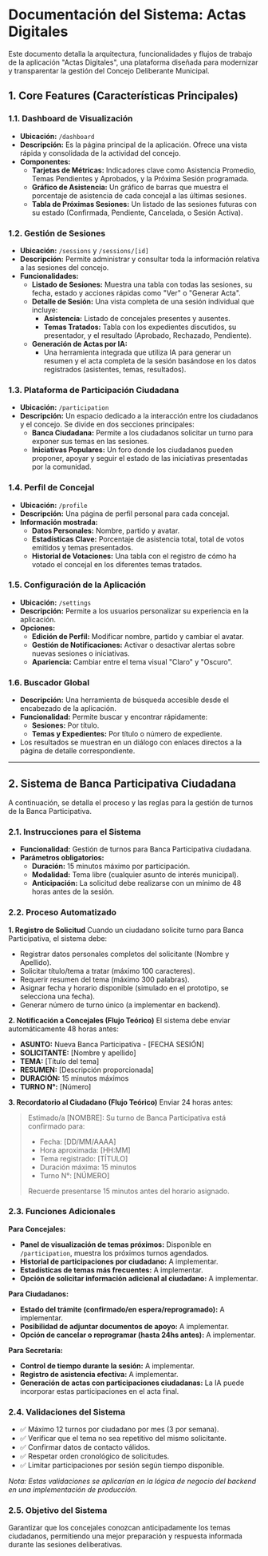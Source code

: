 # Documentación del Sistema: Actas Digitales

Este documento detalla la arquitectura, funcionalidades y flujos de trabajo de la aplicación "Actas Digitales", una plataforma diseñada para modernizar y transparentar la gestión del Concejo Deliberante Municipal.

## 1. Core Features (Características Principales)

### 1.1. Dashboard de Visualización
- **Ubicación:** `/dashboard`
- **Descripción:** Es la página principal de la aplicación. Ofrece una vista rápida y consolidada de la actividad del concejo.
- **Componentes:**
    - **Tarjetas de Métricas:** Indicadores clave como Asistencia Promedio, Temas Pendientes y Aprobados, y la Próxima Sesión programada.
    - **Gráfico de Asistencia:** Un gráfico de barras que muestra el porcentaje de asistencia de cada concejal a las últimas sesiones.
    - **Tabla de Próximas Sesiones:** Un listado de las sesiones futuras con su estado (Confirmada, Pendiente, Cancelada, o Sesión Activa).

### 1.2. Gestión de Sesiones
- **Ubicación:** `/sessions` y `/sessions/[id]`
- **Descripción:** Permite administrar y consultar toda la información relativa a las sesiones del concejo.
- **Funcionalidades:**
    - **Listado de Sesiones:** Muestra una tabla con todas las sesiones, su fecha, estado y acciones rápidas como "Ver" o "Generar Acta".
    - **Detalle de Sesión:** Una vista completa de una sesión individual que incluye:
        - **Asistencia:** Listado de concejales presentes y ausentes.
        - **Temas Tratados:** Tabla con los expedientes discutidos, su presentador, y el resultado (Aprobado, Rechazado, Pendiente).
    - **Generación de Actas por IA:**
        - Una herramienta integrada que utiliza IA para generar un resumen y el acta completa de la sesión basándose en los datos registrados (asistentes, temas, resultados).

### 1.3. Plataforma de Participación Ciudadana
- **Ubicación:** `/participation`
- **Descripción:** Un espacio dedicado a la interacción entre los ciudadanos y el concejo. Se divide en dos secciones principales:
    - **Banca Ciudadana:** Permite a los ciudadanos solicitar un turno para exponer sus temas en las sesiones.
    - **Iniciativas Populares:** Un foro donde los ciudadanos pueden proponer, apoyar y seguir el estado de las iniciativas presentadas por la comunidad.

### 1.4. Perfil de Concejal
- **Ubicación:** `/profile`
- **Descripción:** Una página de perfil personal para cada concejal.
- **Información mostrada:**
    - **Datos Personales:** Nombre, partido y avatar.
    - **Estadísticas Clave:** Porcentaje de asistencia total, total de votos emitidos y temas presentados.
    - **Historial de Votaciones:** Una tabla con el registro de cómo ha votado el concejal en los diferentes temas tratados.

### 1.5. Configuración de la Aplicación
- **Ubicación:** `/settings`
- **Descripción:** Permite a los usuarios personalizar su experiencia en la aplicación.
- **Opciones:**
    - **Edición de Perfil:** Modificar nombre, partido y cambiar el avatar.
    - **Gestión de Notificaciones:** Activar o desactivar alertas sobre nuevas sesiones o iniciativas.
    - **Apariencia:** Cambiar entre el tema visual "Claro" y "Oscuro".

### 1.6. Buscador Global
- **Descripción:** Una herramienta de búsqueda accesible desde el encabezado de la aplicación.
- **Funcionalidad:** Permite buscar y encontrar rápidamente:
    - **Sesiones:** Por título.
    - **Temas y Expedientes:** Por título o número de expediente.
- Los resultados se muestran en un diálogo con enlaces directos a la página de detalle correspondiente.

---

## 2. Sistema de Banca Participativa Ciudadana

A continuación, se detalla el proceso y las reglas para la gestión de turnos de la Banca Participativa.

### 2.1. Instrucciones para el Sistema
- **Funcionalidad:** Gestión de turnos para Banca Participativa ciudadana.
- **Parámetros obligatorios:**
    - **Duración:** 15 minutos máximo por participación.
    - **Modalidad:** Tema libre (cualquier asunto de interés municipal).
    - **Anticipación:** La solicitud debe realizarse con un mínimo de 48 horas antes de la sesión.

### 2.2. Proceso Automatizado

**1. Registro de Solicitud**
Cuando un ciudadano solicite turno para Banca Participativa, el sistema debe:
- Registrar datos personales completos del solicitante (Nombre y Apellido).
- Solicitar título/tema a tratar (máximo 100 caracteres).
- Requerir resumen del tema (máximo 300 palabras).
- Asignar fecha y horario disponible (simulado en el prototipo, se selecciona una fecha).
- Generar número de turno único (a implementar en backend).

**2. Notificación a Concejales (Flujo Teórico)**
El sistema debe enviar automáticamente 48 horas antes:
- **ASUNTO:** Nueva Banca Participativa - [FECHA SESIÓN]
- **SOLICITANTE:** [Nombre y apellido]
- **TEMA:** [Título del tema]
- **RESUMEN:** [Descripción proporcionada]
- **DURACIÓN:** 15 minutos máximos
- **TURNO N°:** [Número]

**3. Recordatorio al Ciudadano (Flujo Teórico)**
Enviar 24 horas antes:
> Estimado/a [NOMBRE]:
> Su turno de Banca Participativa está confirmado para:
> - Fecha: [DD/MM/AAAA]
> - Hora aproximada: [HH:MM]
> - Tema registrado: [TÍTULO]
> - Duración máxima: 15 minutos
> - Turno N°: [NÚMERO]
>
> Recuerde presentarse 15 minutos antes del horario asignado.

### 2.3. Funciones Adicionales

**Para Concejales:**
- **Panel de visualización de temas próximos:** Disponible en `/participation`, muestra los próximos turnos agendados.
- **Historial de participaciones por ciudadano:** A implementar.
- **Estadísticas de temas más frecuentes:** A implementar.
- **Opción de solicitar información adicional al ciudadano:** A implementar.

**Para Ciudadanos:**
- **Estado del trámite (confirmado/en espera/reprogramado):** A implementar.
- **Posibilidad de adjuntar documentos de apoyo:** A implementar.
- **Opción de cancelar o reprogramar (hasta 24hs antes):** A implementar.

**Para Secretaría:**
- **Control de tiempo durante la sesión:** A implementar.
- **Registro de asistencia efectiva:** A implementar.
- **Generación de actas con participaciones ciudadanas:** La IA puede incorporar estas participaciones en el acta final.

### 2.4. Validaciones del Sistema

- ✅ Máximo 12 turnos por ciudadano por mes (3 por semana).
- ✅ Verificar que el tema no sea repetitivo del mismo solicitante.
- ✅ Confirmar datos de contacto válidos.
- ✅ Respetar orden cronológico de solicitudes.
- ✅ Limitar participaciones por sesión según tiempo disponible.

*Nota: Estas validaciones se aplicarían en la lógica de negocio del backend en una implementación de producción.*

### 2.5. Objetivo del Sistema
Garantizar que los concejales conozcan anticipadamente los temas ciudadanos, permitiendo una mejor preparación y respuesta informada durante las sesiones deliberativas.
